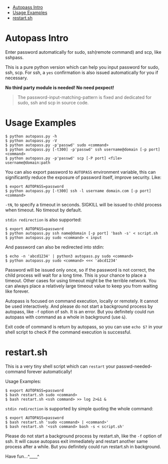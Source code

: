* [Autopass Intro](#Autopass-Intro)
* [Usage Examples](#Usage-Examples)
* [restart.sh](#restartsh)

# Autopass Intro

Enter password automatically for sudo, ssh(remote command) and scp,
like sshpass.

This is a pure python version which can help you input password for sudo,
ssh, scp. For ssh, a `yes` confirmation is also issued automatically
for you if necessary.

**No third party module is needed! No need pexpect!**

> The password-input-matching-pattern is fixed and dedicated for sudo,
ssh and scp in source code.

# Usage Examples

``` shell
$ python autopass.py -h
$ python autopass.py -V
$ python autopass.py -p'passwd' sudo <command>
$ python autopass.py [-t300] -p'passwd' ssh username@domain [-p port] <command>
$ python autopass.py -p'passwd' scp [-P port] <file> username@domain:path
```

You can also export password to `AUTOPASS` environment variable, this
can significantly reduce the exposure of password itself,
improve security. Like:

``` shell
$ export AUTOPASS=password
$ python autopass.py [-t300] ssh -l username domain.com [-p port] <command>
```

`-tN`, to specify a timeout in seconds. SIGKILL will be issued to
child process when timeout. No timeout by default.

`stdin redirection` is also supported:

``` shell
$ export AUTOPASS=password
$ python autopass.py ssh name@domain [-p port] 'bash -s' < script.sh
$ python autopass.py sudo <command> < input
```

And password can also be redirected into stdin:

```shell
$ echo -n 'abcd1234' | python3 autopass.py sudo <command>
$ python autopass.py sudo <command> <<< 'abcd1234'
```

Password will be issued only once, so if the password is not correct,
the child process will wait for a long time. This is your chance to
place a timeout. Other cases for using timeout might be the terrible network.
You can always place a relatively large timeout value to keep you from
waiting like forever.

Autopass is focused on command execution, locally or remotely. It cannot
be used interactively. And please do not start a background process by
autopass, like `-f` option of ssh. It is an error. But you definitely
could run autopass with command as a whole in background (use `&`).

Exit code of command is return by autopass, so you can use `echo $?` in
your shell script to check if the command execution is successful.

# restart.sh

This is a very tiny shell script which can `restart` your
passwd-needed-command forever automatically!

Usage Examples:

``` shell
$ export AUTOPASS=password
$ bash restart.sh sudo <command>
$ bash restart.sh <ssh command> >> log 2>&1 &
```

`stdin redirection` is supported by simple quoting the whole command:

``` shell
$ export AUTOPASS=password
$ bash restart.sh 'sudo <command> | <command>'
$ bash restart.sh '<ssh command> bash -s < script.sh'
```

Please do not start a background process by restart.sh,
like the `-f` option of ssh. It will cause autopass exit immediately and
restart another same process after a while. But you definitely could
run restart.sh in background.

Have fun...^____^
